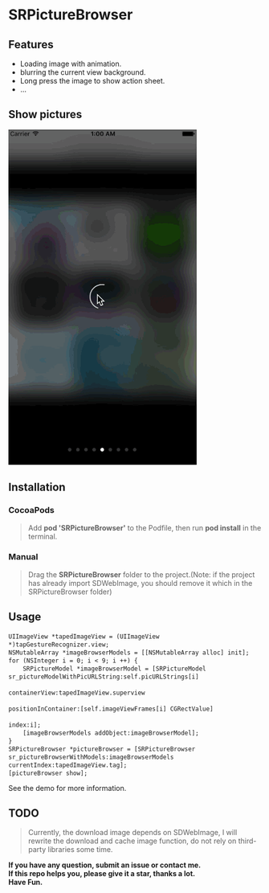 # SRPictureBrowser

## Features

* Loading image with animation.
* blurring the current view background.
* Long press the image to show action sheet.
* ...

## Show pictures

![image](./show.gif)

## Installation

### CocoaPods
> Add **pod 'SRPictureBrowser'** to the Podfile, then run **pod install** in the terminal.

### Manual
> Drag the **SRPictureBrowser** folder to the project.(Note: if the project has already import SDWebImage, you should remove it which in the SRPictureBrowser folder)

## Usage

````objc
UIImageView *tapedImageView = (UIImageView *)tapGestureRecognizer.view;
NSMutableArray *imageBrowserModels = [[NSMutableArray alloc] init];
for (NSInteger i = 0; i < 9; i ++) {
    SRPictureModel *imageBrowserModel = [SRPictureModel sr_pictureModelWithPicURLString:self.picURLStrings[i]
                                                                          containerView:tapedImageView.superview
                                                                    positionInContainer:[self.imageViewFrames[i] CGRectValue]
                                                                                  index:i];
    [imageBrowserModels addObject:imageBrowserModel];
}
SRPictureBrowser *pictureBrowser = [SRPictureBrowser sr_pictureBrowserWithModels:imageBrowserModels currentIndex:tapedImageView.tag];
[pictureBrowser show];
````
See the demo for more information.

## TODO
> Currently, the download image depends on SDWebImage, I will rewrite the download and cache image function, do not rely on third-party libraries some time.

**If you have any question, submit an issue or contact me.**   
**If this repo helps you, please give it a star, thanks a lot.**  
**Have Fun.**